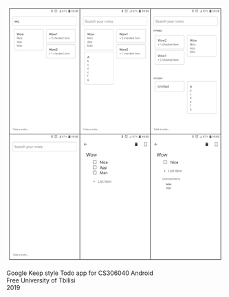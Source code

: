 <img src="Screenshots/7.png"/>

Google Keep style Todo app for CS306040 Android </br>
Free University of Tbilisi </br>
2019
